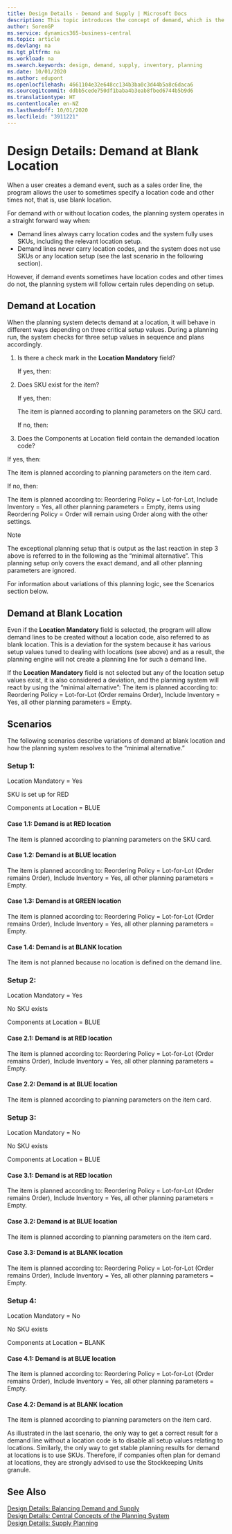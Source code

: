 ```yaml
---
title: Design Details - Demand and Supply | Microsoft Docs
description: This topic introduces the concept of demand, which is the common term used for any kind of gross demand, such as a sales order and component need from a production order.
author: SorenGP
ms.service: dynamics365-business-central
ms.topic: article
ms.devlang: na
ms.tgt_pltfrm: na
ms.workload: na
ms.search.keywords: design, demand, supply, inventory, planning
ms.date: 10/01/2020
ms.author: edupont
ms.openlocfilehash: 4661104e32e648cc134b3ba0c3d44b5a8c6daca6
ms.sourcegitcommit: ddbb5cede750df1baba4b3eab8fbed6744b5b9d6
ms.translationtype: HT
ms.contentlocale: en-NZ
ms.lasthandoff: 10/01/2020
ms.locfileid: "3911221"
---
```

# <a name="design-details-demand-at-blank-location"></a>Design Details: Demand at Blank Location
When a user creates a demand event, such as a sales order line, the program allows the user to sometimes specify a location code and other times not, that is, use blank location.

For demand with or without location codes, the planning system operates in a straight forward way when:

- Demand lines always carry location codes and the system fully uses SKUs, including the relevant location setup.
- Demand lines never carry location codes, and the system does not use SKUs or any location setup (see the last scenario in the following section).

However, if demand events sometimes have location codes and other times do not, the planning system will follow certain rules depending on setup.

## <a name="demand-at-location"></a>Demand at Location
When the planning system detects demand at a location, it will behave in different ways depending on three critical setup values. During a planning run, the system checks for three setup values in sequence and plans accordingly.

1. Is there a check mark in the **Location Mandatory** field?

    If yes, then:

2. Does SKU exist for the item?

    If yes, then:

    The item is planned according to planning parameters on the SKU card.

    If no, then:

3. Does the Components at Location field contain the demanded location code?

  If yes, then:

  The item is planned according to planning parameters on the item card.

  If no, then:

  The item is planned according to: Reordering Policy = Lot-for-Lot, Include Inventory = Yes, all other planning parameters = Empty, items using Reordering Policy = Order will remain using Order along with the other settings.

> [!NOTE]
> The exceptional planning setup that is output as the last reaction in step 3 above is referred to in the following as the “minimal alternative”. This planning setup only covers the exact demand, and all other planning parameters are ignored.

For information about variations of this planning logic, see the Scenarios section below.

## <a name="demand-at-blank-location"></a>Demand at Blank Location
Even if the **Location Mandatory** field is selected, the program will allow demand lines to be created without a location code, also referred to as blank location. This is a deviation for the system because it has various setup values tuned to dealing with locations (see above) and as a result, the planning engine will not create a planning line for such a demand line.

If the **Location Mandatory** field is not selected but any of the location setup values exist, it is also considered a deviation, and the planning system will react by using the “minimal alternative”: The item is planned according to: Reordering Policy = Lot-for-Lot (Order remains Order), Include Inventory = Yes, all other planning parameters = Empty.

## <a name="scenarios"></a>Scenarios
The following scenarios describe variations of demand at blank location and how the planning system resolves to the “minimal alternative.”

### <a name="setup-1"></a>Setup 1:
Location Mandatory = Yes

SKU is set up for RED

Components at Location = BLUE

#### <a name="case-11-demand-is-at-red-location"></a>Case 1.1: Demand is at RED location
The item is planned according to planning parameters on the SKU card.

#### <a name="case-12-demand-is-at-blue-location"></a>Case 1.2: Demand is at BLUE location
The item is planned according to: Reordering Policy = Lot-for-Lot (Order remains Order), Include Inventory = Yes, all other planning parameters = Empty.

#### <a name="case-13-demand-is-at-green-location"></a>Case 1.3: Demand is at GREEN location
The item is planned according to: Reordering Policy = Lot-for-Lot (Order remains Order), Include Inventory = Yes, all other planning parameters = Empty.

#### <a name="case-14-demand-is-at-blank-location"></a>Case 1.4: Demand is at BLANK location
The item is not planned because no location is defined on the demand line.

### <a name="setup-2"></a>Setup 2:
Location Mandatory = Yes

No SKU exists

Components at Location = BLUE

#### <a name="case-21-demand-is-at-red-location"></a>Case 2.1: Demand is at RED location
The item is planned according to: Reordering Policy = Lot-for-Lot (Order remains Order), Include Inventory = Yes, all other planning parameters = Empty.

#### <a name="case-22-demand-is-at-blue-location"></a>Case 2.2: Demand is at BLUE location
The item is planned according to planning parameters on the item card.

### <a name="setup-3"></a>Setup 3:
Location Mandatory = No

No SKU exists

Components at Location = BLUE

#### <a name="case-31-demand-is-at-red-location"></a>Case 3.1: Demand is at RED location
The item is planned according to: Reordering Policy = Lot-for-Lot (Order remains Order), Include Inventory = Yes, all other planning parameters = Empty.

#### <a name="case-32-demand-is-at-blue-location"></a>Case 3.2: Demand is at BLUE location
The item is planned according to planning parameters on the item card.

#### <a name="case-33-demand-is-at-blank-location"></a>Case 3.3: Demand is at BLANK location
The item is planned according to: Reordering Policy = Lot-for-Lot (Order remains Order), Include Inventory = Yes, all other planning parameters = Empty.

### <a name="setup-4"></a>Setup 4:
Location Mandatory = No

No SKU exists

Components at Location = BLANK

#### <a name="case-41-demand-is-at-blue-location"></a>Case 4.1: Demand is at BLUE location
The item is planned according to: Reordering Policy = Lot-for-Lot (Order remains Order), Include Inventory = Yes, all other planning parameters = Empty.

#### <a name="case-42-demand-is-at-blank-location"></a>Case 4.2: Demand is at BLANK location
The item is planned according to planning parameters on the item card.

As illustrated in the last scenario, the only way to get a correct result for a demand line without a location code is to disable all setup values relating to locations. Similarly, the only way to get stable planning results for demand at locations is to use SKUs. Therefore, if companies often plan for demand at locations, they are strongly advised to use the Stockkeeping Units granule.

## <a name="see-also"></a>See Also  
[Design Details: Balancing Demand and Supply](design-details-balancing-demand-and-supply.md)   
[Design Details: Central Concepts of the Planning System](design-details-central-concepts-of-the-planning-system.md)   
[Design Details: Supply Planning](design-details-supply-planning.md)
